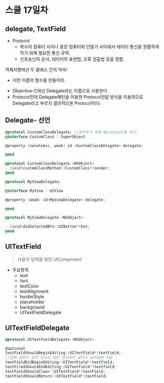 # 스쿨 17일차

## delegate, TextField
* Protocol
  - 복수의 컴퓨터 사이나 중앙 컴퓨터와 단말기 사이에서 데이터 통신을 원활하게 하기 위해 필요한 통신 규약.
  - 신호송신의 순서, 데이터의 표현법, 오류 검출법 등을 정함.

객체지향에선 두 클래스 간의 약속!
- 이런 이름의 함수를 만들어라.
* Objective-C에선 Delegate라는 이름으로 사용한다
* Protocol인데 Delegate패턴을 이용한 Protocol전달 방식을 이용하므로 Delegate라고 부르지 결과적으론 Protocol이다.


## Delegate- 선언

```Objective-C
@protocol CustomClassDelegate; //알려주기 위해 @protocol을 쓴다.
@interface CustomClass : SuperObject

@property (nonatomic, weak) id <CustomClassDelegate> delegate;

@end
```
```Objective-C
@protocol CustomClassDelegate <NSObject>
- (void)customClassMethod:(CustomClass*)sender;
@end
```
```Objective-C
@protocol MyViewDelegate;

@interface MyView : UIView

@property (weak) id<MyViewDelegate> delegate;

@end
```
```Objective-c
@protocol MyViewDelegate <NSObject>

- (void)didSelectedBtn:(UIButton*)btn;
@end
```

## UITextField
> 사용자 입력을 위한 UIComponent

* 주요항목
  - text
  - font
  - textColor
  - textAlignment
  - borderStyle
  - placeholder
  - background
  - UITextFieldDelegate


## UITextFieldDelegate
```Objective-c
@protocol UITextFieldDelegate <NSObject>

@optional
textFieldShouldBeginEditing:(UITextField*)textField;
//입력 글자수 길이 검사시 매번 검사하여 글자수 넘어설때 막음
textFieldDidBeginEditing:(UITextField*)textfield;
textFiledShouldEndEditing:(UITextField*)textfield;
textFieldShouldClear:(UITextField*)textField;
textFieldShouldReturn:(UITextField*)textField;
```
